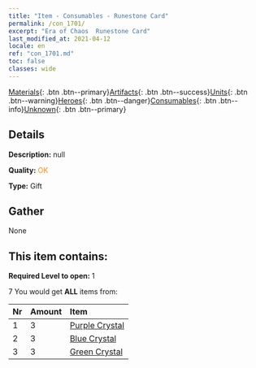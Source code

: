 ```yaml
---
title: "Item - Consumables - Runestone Card"
permalink: /con_1701/
excerpt: "Era of Chaos  Runestone Card"
last_modified_at: 2021-04-12
locale: en
ref: "con_1701.md"
toc: false
classes: wide
---
```

 [Materials](/Items/){: .btn .btn--primary}[Artifacts](/Items/Artifacts/){: .btn .btn--success}[Units](/Items/Units/){: .btn .btn--warning}[Heroes](/Items/Heroes/){: .btn .btn--danger}[Consumables](/Items/Consumables/){: .btn .btn--info}[Unknown](/Items/Unknown/){: .btn .btn--primary}

## Details
 **Description:** null

 **Quality:** <span style="color: #FF8C00">OK</span>

 **Type:** Gift

## Gather

  None

## This item contains:

 **Required Level to open:** 1

 7 You would get **ALL** items  from:

  | Nr | Amount |     Item    |
  |:---|:-------|:------------|
  | 1 | 3 | [Purple Crystal](/Items/con_720/) | 
  | 2 | 3 | [Blue Crystal](/Items/con_716/) | 
  | 3 | 3 | [Green Crystal](/Items/con_711/) | 
